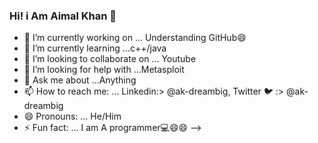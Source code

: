 ### Hi!  i Am Aimal Khan 👋


- 🔭 I’m currently working on ... Understanding GitHub😄
- 🌱 I’m currently learning ...c++/java
- 👯 I’m looking to collaborate on ... Youtube
- 🤔 I’m looking for help with ...Metasploit
- 💬 Ask me about ...Anything
- 📫 How to reach me: ... Linkedin:> @ak-dreambig, Twitter 🐦 :> @ak-dreambig
- 😄 Pronouns: ... He/Him
- ⚡ Fun fact: ... I am A programmer💻😄😄
-->
